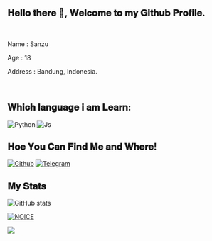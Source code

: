 ## 𝐇𝐞𝐥𝐥𝐨 𝐭𝐡𝐞𝐫𝐞 :wave:, 𝐖𝐞𝐥𝐜𝐨𝐦𝐞 𝐭𝐨 𝐦𝐲 𝐆𝐢𝐭𝐡𝐮𝐛 𝐏𝐫𝐨𝐟𝐢𝐥𝐞.

<br>
<p>Name : Sanzu</p>
<p>Age : 18</p>
<p>Address : Bandung, Indonesia.</p>
<br>

## 𝐖𝐡𝐢𝐜𝐡 𝐥𝐚𝐧𝐠𝐮𝐚𝐠𝐞 𝐢 𝐚𝐦 𝐋𝐞𝐚𝐫𝐧:

![Python](https://img.shields.io/badge/Python-3776AB?style=for-the-badge&logo=python&logoColor=white)
![Js](https://img.shields.io/badge/JavaScript-323330?style=for-the-badge&logo=javascript&logoColor=F7DF1E)

## 𝐇𝐨𝐞 𝐘𝐨𝐮 𝐂𝐚𝐧 𝐅𝐢𝐧𝐝 𝐌𝐞 𝐚𝐧𝐝 𝐖𝐡𝐞𝐫𝐞!

[![Github](https://img.shields.io/badge/-Github-181717?style=for-the-badge&logo=Github&logoColor=white)](https://github.com/thesanzu)
[![Telegram](https://img.shields.io/badge/Telegram-2CA5E0?style=for-the-badge&logo=telegram&logoColor=white)](https://telegram.me/sanzetc)

## 𝐌𝐲 𝐒𝐭𝐚𝐭𝐬
![ GitHub stats](https://github-readme-stats.vercel.app/api?username=thesanzu&show_icons=true&theme=radical)

[![NOICE](https://github-readme-stats.vercel.app/api/top-langs/?username=thesanzu&layout=compact&theme=midnight-purple&hide=Css)](https://github.com/thesanzu)

![](https://visitor-badge.laobi.icu/badge?page_id=thesanzu)
